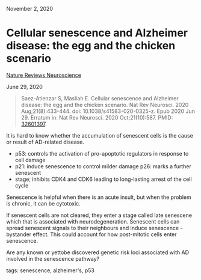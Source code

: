 November 2, 2020

# Cellular senescence and Alzheimer disease: the egg and the chicken scenario

[Nature Reviews Neuroscience](https://doi.org/10.1038/s41583-020-0325-z)

June 29, 2020

> Saez-Atienzar S, Masliah E. Cellular senescence and Alzheimer disease: the egg
> and the chicken scenario. Nat Rev Neurosci. 2020 Aug;21(8):433-444. doi:
> 10.1038/s41583-020-0325-z. Epub 2020 Jun 29. Erratum in: Nat Rev Neurosci.
> 2020 Oct;21(10):587. PMID: [32601397](https://pubmed.ncbi.nlm.nih.gov/32601397).

It is hard to know whether the accumulation of senescent cells is the cause or
result of AD-related disease.

- p53: controls the activation of pro-apoptotic regulators in response to cell
  damage
- p21: induce senescence to control milder damage p26: marks a further senescent
- stage; inhibits CDK4 and CDK6 leading to long-lasting arrest of the cell cycle

Senescence is helpful when there is an acute insult, but when the problem is
chronic, it can be cytotoxic.

If senescent cells are not cleared, they enter a stage called late senescene
which that is associated with neurodegeneration.  Senescent cells can spread
senescent signals to their neighbours and induce senescence - bystander effect.
This could account for how post-mitotic cells enter senescence.

Are any known or yet­to­be discovered genetic risk loci associated with AD
involved in the senescence pathway?

tags: senescence, alzheimer's, p53
